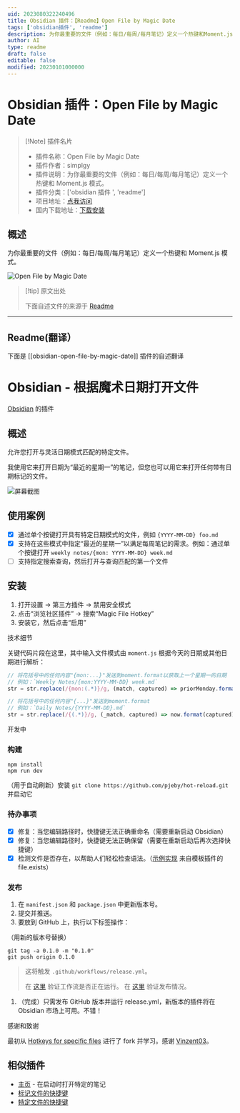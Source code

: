 ```yaml
---
uid: 2023080322240496
title: Obsidian 插件：【Readme】Open File by Magic Date
tags: ['obsidian插件', 'readme']
description: 为你最重要的文件（例如：每日/每周/每月笔记）定义一个热键和Moment.js模式。
author: AI
type: readme
draft: false
editable: false
modified: 20230101000000
---
```


# Obsidian 插件：Open File by Magic Date

> [!Note] 插件名片
> - 插件名称：Open File by Magic Date
> - 插件作者：simplgy
> - 插件说明：为你最重要的文件（例如：每日/每周/每月笔记）定义一个热键和 Moment.js 模式。
> - 插件分类：['obsidian 插件 ', 'readme']
> - 项目地址：[点我访问](https://github.com/simplgy/obsidian-open-file-by-magic-date)
> - 国内下载地址：[下载安装](https://pkmer.cn/products/plugin/pluginMarket/?obsidian-open-file-by-magic-date)

## 概述

为你最重要的文件（例如：每日/每周/每月笔记）定义一个热键和 Moment.js 模式。

![Open File by Magic Date](https://cdn.pkmer.cn/covers/obsidian-open-file-by-magic-date.png!pkmer)

> [!tip] 原文出处
>
>下面自述文件的来源于 [Readme](https://ghproxy.net/https://raw.githubusercontent.com/SimplGy/obsidian-open-file-by-magic-date/master/README.md)
>

---

## Readme(翻译）

下面是 [[obsidian-open-file-by-magic-date]] 插件的自述翻译

# Obsidian - 根据魔术日期打开文件

[Obsidian](https://obsidian.md) 的插件

## 概述

允许您打开与灵活日期模式匹配的特定文件。

我使用它来打开日期为“最近的星期一”的笔记，但您也可以用它来打开任何带有日期标记的文件。

![屏幕截图](./magic-date-screenshot.png)

## 使用案例

- [x] 通过单个按键打开具有特定日期模式的文件，例如 `{YYYY-MM-DD} foo.md`
- [x] 支持在这些模式中指定“最近的星期一”以满足每周笔记的需求。例如：通过单个按键打开 `weekly notes/{mon: YYYY-MM-DD} week.md`
- [ ] 支持指定搜索查询，然后打开与查询匹配的第一个文件

## 安装

1. 打开设置 -> 第三方插件 -> 禁用安全模式
2. 点击“浏览社区插件” -> 搜索“Magic File Hotkey”
3. 安装它，然后点击“启用”

技术细节

关键代码片段在这里，其中输入文件模式由 `moment.js` 根据今天的日期或其他日期进行解析：

```js
// 将花括号中的任何内容"{mon:...}"发送到moment.format以获取上一个星期一的日期
// 例如：`Weekly Notes/{mon:YYYY-MM-DD} week.md`
str = str.replace(/{mon:(.*)}/g, (match, captured) => priorMonday.format(captured));

// 将花括号中的任何内容"{...}"发送到moment.format
// 例如：`Daily Notes/{YYYY-MM-DD}.md`
str = str.replace(/{(.*)}/g, (_match, captured) => now.format(captured));
```

开发中

### 构建

```
npm install
npm run dev
```

（用于自动刷新）安装 `git clone https://github.com/pjeby/hot-reload.git` 并启动它

### 待办事项

- [x] 修复：当您编辑路径时，快捷键无法正确重命名（需要重新启动 Obsidian）
- [x] 修复：当您编辑路径时，快捷键无法正确保留（需要在重新启动后再次选择快捷键）
- [x] 检测文件是否存在，以帮助人们轻松检查语法。（[示例实现](https://github.com/SilentVoid13/Templater/commit/e4273b706465df012648b8a0163018f4925b5808) 来自模板插件的 file.exists）

### 发布

1. 在 `manifest.json` 和 `package.json` 中更新版本号。
2. 提交并推送。
3. 要放到 GitHub 上，执行以下标签操作：

（用新的版本号替换）

```
git tag -a 0.1.0 -m "0.1.0"
git push origin 0.1.0
```

> 这将触发 `.github/workflows/release.yml`。
>
> 在 [这里](https://github.com/SimplGy/obsidian-open-file-by-magic-date/actions) 验证工作流是否正在运行。
> 在 [这里](https://github.com/SimplGy/obsidian-open-file-by-magic-date/releases) 验证发布情况。

1. （完成）只需发布 GitHub 版本并运行 release.yml，新版本的插件将在 Obsidian 市场上可用。不错！

感谢和致谢

最初从 [Hotkeys for specific files](https://github.com/Vinzent03/obsidian-hotkeys-for-specific-files) 进行了 fork 并学习。感谢 [Vinzent03](https://github.com/Vinzent03)。

## 相似插件

* [主页](https://github.com/mirnovov/obsidian-homepage) - 在启动时打开特定的笔记
* [标记文件的快捷键](https://github.com/Vinzent03/obsidian-shortcuts-for-starred-files)
* [特定文件的快捷键](https://github.com/Vinzent03/obsidian-hotkeys-for-specific-files)
